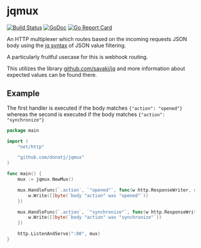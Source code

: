 # jqmux

[![Build Status](https://travis-ci.org/donatj/jqmux.svg?branch=master)](https://travis-ci.org/donatj/jqmux)
[![GoDoc](https://godoc.org/github.com/donatj/jqmux?status.svg)](https://godoc.org/github.com/donatj/jqmux)
[![Go Report Card](https://goreportcard.com/badge/github.com/donatj/jqmux)](https://goreportcard.com/report/github.com/donatj/jqmux)

An HTTP multiplexer which routes based on the incoming requests JSON body using the [jq syntax](https://stedolan.github.io/jq/manual/) of JSON value filtering.

A particularly fruitful usecase for this is webhook routing.

This utilizes the library [github.com/savaki/jq](https://github.com/savaki/jq) and more information about expected values can be found there.

## Example

The first handler is executed if the body matches `{"action": "opened"}` whereas the second is executed if the body matches `{"action": "synchronize"}`

```go
package main

import (
	"net/http"

	"github.com/donatj/jqmux"
)

func main() {
	mux := jqmux.NewMux()

	mux.HandleFunc(`.action`, `"opened"`, func(w http.ResponseWriter, r *http.Request) {
		w.Write([]byte(`body "action" was "opened"`))
	})

	mux.HandleFunc(`.action`, `"synchronize"`, func(w http.ResponseWriter, r *http.Request) {
		w.Write([]byte(`body "action" was "synchronize"`))
	})

	http.ListenAndServe(":80", mux)
}
```
